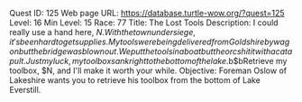 Quest ID: 125
Web page URL: https://database.turtle-wow.org/?quest=125
Level: 16
Min Level: 15
Race: 77
Title: The Lost Tools
Description: I could really use a hand here, $N.With the town under siege, it's been hard to get supplies.My tools were being delivered from Goldshire by wagon but the bridge was blown out.We put the tools in a boat but the orcs hit it with a catapult.Just my luck, my toolbox sank right to the bottom of the lake.$b$bRetrieve my toolbox, $N, and I'll make it worth your while.
Objective: Foreman Oslow of Lakeshire wants you to retrieve his toolbox from the bottom of Lake Everstill.
